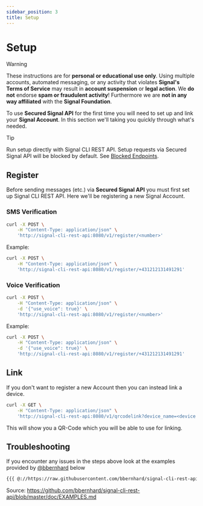 ```yaml
---
sidebar_position: 3
title: Setup
---
```


# Setup

> [!WARNING]
> These instructions are for **personal or educational use only**. Using multiple accounts, automated messaging, or any activity that violates **Signal's Terms of Service** may result in **account suspension** or **legal action**. We **do not** endorse **spam or fraudulent activity**!
> Furthermore we are **not in any way affiliated** with the **Signal Foundation**.

To use **Secured Signal API** for the first time you will need to set up and link your **Signal Account**.
In this section we'll taking you quickly through what's needed.

> [!TIP]
> Run setup directly with Signal CLI REST API.
> Setup requests via Secured Signal API will be blocked by default. See [Blocked Endpoints](../configuration/endpoints).

## Register

Before sending messages (etc.) via **Secured Signal API** you must first set up Signal CLI REST API.
Here we'll be registering a new Signal Account.

### SMS Verification

```bash
curl -X POST \
    -H "Content-Type: application/json" \
    'http://signal-cli-rest-api:8080/v1/register/<number>'
```

Example:

```bash
curl -X POST \
    -H "Content-Type: application/json" \
    'http://signal-cli-rest-api:8080/v1/register/+431212131491291'
```

### Voice Verification

```bash
curl -X POST \
    -H "Content-Type: application/json" \
    -d '{"use_voice": true}' \
    'http://signal-cli-rest-api:8080/v1/register/<number>'
```

Example:

```bash
curl -X POST \
    -H "Content-Type: application/json" \
    -d '{"use_voice": true}' \
    'http://signal-cli-rest-api:8080/v1/register/+431212131491291'
```

## Link

If you don't want to register a new Account then you can instead link a device.

```bash
curl -X GET \
    -H "Content-Type: application/json" \
    'http://signal-cli-rest-api:8080/v1/qrcodelink?device_name=<device name>'
```

This will show you a QR-Code which you will be able to use for linking.

## Troubleshooting

If you encounter any issues in the steps above look at the examples provided by [@bbernhard](https://github.com/bbernhard/signal-cli-rest-api) below

```markdown
{{{ @://https://raw.githubusercontent.com/bbernhard/signal-cli-rest-api/refs/heads/master/doc/EXAMPLES.md }}}
```

Source: https://github.com/bbernhard/signal-cli-rest-api/blob/master/doc/EXAMPLES.md
